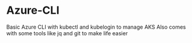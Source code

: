 # Azure-CLI

Basic Azure CLI with kubectl and kubelogin to manage AKS
Also comes with some tools like jq and git to make life easier
